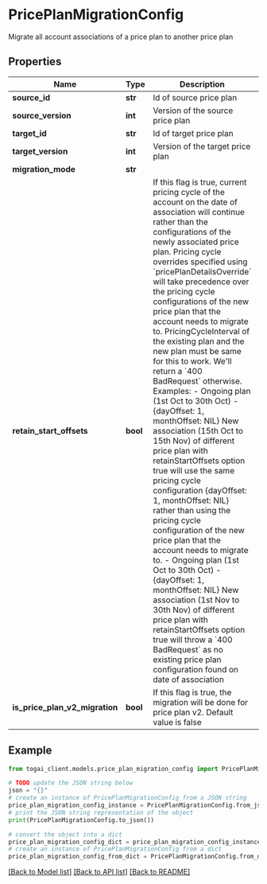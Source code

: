 # PricePlanMigrationConfig

Migrate all account associations of a price plan to another price plan

## Properties

Name | Type | Description | Notes
------------ | ------------- | ------------- | -------------
**source_id** | **str** | Id of source price plan | 
**source_version** | **int** | Version of the source price plan | 
**target_id** | **str** | Id of target price plan | [optional] 
**target_version** | **int** | Version of the target price plan | [optional] 
**migration_mode** | **str** |  | 
**retain_start_offsets** | **bool** | If this flag is true, current pricing cycle of the account on the date of association will continue rather  than the configurations of the newly associated price plan. Pricing cycle overrides specified  using  &#x60;pricePlanDetailsOverride&#x60; will take precedence over the pricing cycle configurations of  the new price plan that the account needs to migrate to. PricingCycleInterval of the existing plan and  the new plan must be same for this to work. We&#39;ll return a &#x60;400 BadRequest&#x60; otherwise. Examples:   - Ongoing plan (1st Oct to 30th Oct) - {dayOffset: 1, monthOffset: NIL}     New association (15th Oct to 15th Nov) of different price plan with retainStartOffsets option true      will use the same pricing cycle configuration {dayOffset: 1, monthOffset: NIL} rather than using the     pricing cycle configuration of the new price plan that the account needs to migrate to.   - Ongoing plan (1st Oct to 30th Oct) - {dayOffset: 1, monthOffset: NIL}     New association (1st Nov to 30th Nov) of different price plan with retainStartOffsets option true will     throw a &#x60;400 BadRequest&#x60; as no existing price plan configuration found on date of association  | [optional] 
**is_price_plan_v2_migration** | **bool** | If this flag is true, the migration will be done for price plan v2. Default value is false  | [optional] 

## Example

```python
from togai_client.models.price_plan_migration_config import PricePlanMigrationConfig

# TODO update the JSON string below
json = "{}"
# create an instance of PricePlanMigrationConfig from a JSON string
price_plan_migration_config_instance = PricePlanMigrationConfig.from_json(json)
# print the JSON string representation of the object
print(PricePlanMigrationConfig.to_json())

# convert the object into a dict
price_plan_migration_config_dict = price_plan_migration_config_instance.to_dict()
# create an instance of PricePlanMigrationConfig from a dict
price_plan_migration_config_from_dict = PricePlanMigrationConfig.from_dict(price_plan_migration_config_dict)
```
[[Back to Model list]](../README.md#documentation-for-models) [[Back to API list]](../README.md#documentation-for-api-endpoints) [[Back to README]](../README.md)


